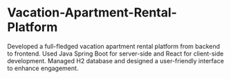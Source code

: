 # Vacation-Apartment-Rental-Platform

Developed a full-fledged vacation apartment rental platform from backend to frontend.
 Used Java Spring Boot for server-side and React for client-side development.
 Managed H2 database and designed a user-friendly interface to enhance engagement.  
